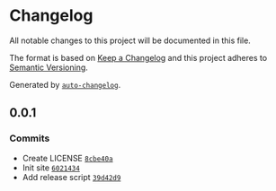# Changelog

All notable changes to this project will be documented in this file.

The format is based on [Keep a Changelog](https://keepachangelog.com/en/1.0.0/)
and this project adheres to [Semantic Versioning](https://semver.org/spec/v2.0.0.html).

Generated by [`auto-changelog`](https://github.com/CookPete/auto-changelog).

## 0.0.1

### Commits

- Create LICENSE [`8cbe40a`](https://github.com/hifiwi-fi/hifiwi.fi/commit/8cbe40a5d15e7e91a8c9bca89ba0f54656ccf506)
- Init site [`6021434`](https://github.com/hifiwi-fi/hifiwi.fi/commit/60214341072b01032ff7c61b5a12207f968da131)
- Add release script [`39d42d9`](https://github.com/hifiwi-fi/hifiwi.fi/commit/39d42d9287529e42b840439edd56383959916264)
